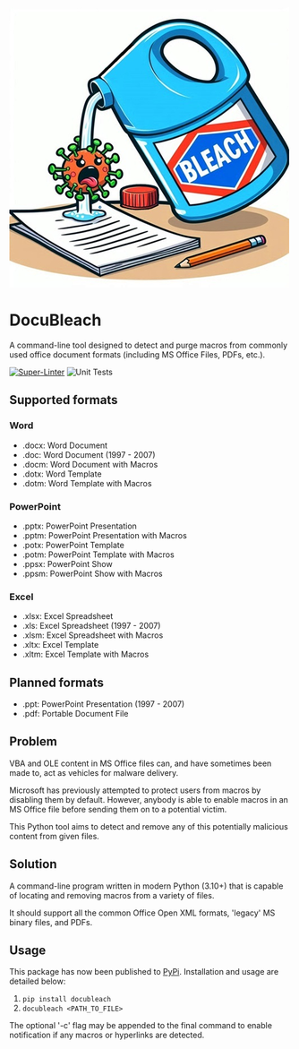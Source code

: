 ![DocuBleach](https://raw.githubusercontent.com/Anti-Malware-Alliance/docubleach/refs/heads/main/docs/images/bleach.jpg)


# DocuBleach

A command-line tool designed to detect and purge macros from commonly used office document formats (including MS Office Files, PDFs, etc.).

[![Super-Linter](https://github.com/Anti-Malware-Alliance/ms-office-macro-bleach/actions/workflows/pre-commit-actions.yml/badge.svg)](https://github.com/marketplace/actions/super-linter)
![Unit Tests](https://github.com/Anti-Malware-Alliance/ms-office-macro-bleach/actions/workflows/unit-tests.yml/badge.svg)


## Supported formats

### Word
- .docx: Word Document
- .doc: Word Document (1997 - 2007)
- .docm: Word Document with Macros
- .dotx: Word Template
- .dotm: Word Template with Macros

### PowerPoint
- .pptx: PowerPoint Presentation
- .pptm: PowerPoint Presentation with Macros
- .potx: PowerPoint Template
- .potm: PowerPoint Template with Macros
- .ppsx: PowerPoint Show
- .ppsm: PowerPoint Show with Macros

### Excel
- .xlsx: Excel Spreadsheet
- .xls: Excel Spreadsheet (1997 - 2007)
- .xlsm: Excel Spreadsheet with Macros
- .xltx: Excel Template
- .xltm: Excel Template with Macros

## Planned formats
- .ppt: PowerPoint Presentation (1997 - 2007)
- .pdf: Portable Document File


## Problem

VBA and OLE content in MS Office files can, and have sometimes been made to, act as vehicles for malware delivery.

Microsoft has previously attempted to protect users from macros by disabling them by default.  However, anybody is able to enable macros in an MS Office file before sending them on to a potential victim.

This Python tool aims to detect and remove any of this potentially malicious content from given files.


## Solution

A command-line program written in modern Python (3.10+) that is capable of locating and removing macros from a variety of files.

It should support all the common Office Open XML formats, 'legacy' MS binary files, and PDFs.


## Usage

This package has now been published to [PyPi](https://pypi.org/project/docubleach). Installation and usage are detailed below:

1. ```pip install docubleach```
2. ```docubleach <PATH_TO_FILE>```

The optional '-c' flag may be appended to the final command to enable notification if any macros or hyperlinks are detected.
